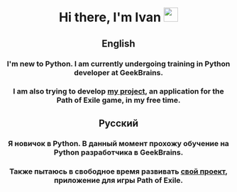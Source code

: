 <h1 align="center">Hi there, I'm Ivan 
<img src="https://github.com/blackcater/blackcater/raw/main/images/Hi.gif" height="32"/></h1>
<h2 align="center">English</h2>
<h3 align="center">I'm new to Python. I am currently undergoing training in Python developer at GeekBrains.</h3>
<h3 align="center">I am also trying to develop <a href="https://github.com/proDreams/PoE-Currency-Calculator" target="_blank">my project</a>, an application for the Path of Exile game, in my free time.</h3>
<h2 align="center">Русский</h2>
<h3 align="center">Я новичок в Python. В данный момент прохожу обучение на Python разработчика в GeekBrains.</h3>
<h3 align="center">Также пытаюсь в свободное время развивать <a href="https://github.com/proDreams/PoE-Currency-Calculator" target="_blank">свой проект</a>, приложение для игры Path of Exile.</h3>

